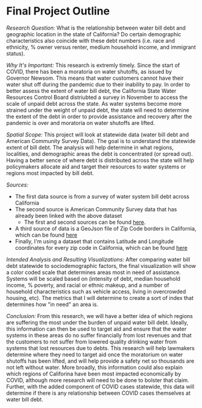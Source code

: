 # Final Project Outline #

_Research Question:_ 
What is the relationship between water bill debt and geographic location in the state of California? 
Do certain demographic characteristics also coincide with these debt numbers (i.e. race and ethnicity, % owner versus renter, 
medium household income, and immigrant status). 

_Why It's Important:_ 
This research is extremly timely. Since the start of COVID, there has been a moratoria on water shutoffs, as issued by Governor Newsom. 
This means that water customers cannot have their water shut off during the pandemic due to their inability to pay. In order to better assess the extent of water 
bill debt, the California State Water Resources Control Board distriubted a survey in November to access the scale of unpaid debt across the state. As water systems 
become more strained under the weight of unpaid debt, the state will need to determine the extent of the debt in order to provide assistance and recovery
after the pandemic is over and moratoria on water shutoffs are lifted. 

_Spatial Scope:_ 
This project will look at statewide data (water bill debt and American Community Survey Data). The goal is to understand the statewide extent of bill debt.
The analysis will help determine in what regions, localities, and demographic areas the debt is concentrated (or spread out). Having a better sence of where debt 
is distributed across the state will help policymakers allocate aid and target their resources to water systems or regions most impacted by bill debt.  


_Sources:_
* The first data source is from a survey of water system bill debt across California
* The second source is American Community Survey data that has already been linked with the above dataset 
    * The first and second sources can be found [here](https://docs.google.com/spreadsheets/d/1BDMh89Eh4BCAB-DpOLeQb518IZX-dTbhFQRlWWTEeSU/edit?usp=sharing). 
* A third source of data is a GeoJson file of Zip Code borders in California, which can be found [here](https://github.com/OpenDataDE/State-zip-code-GeoJSON/blob/master/ca_california_zip_codes_geo.min.json)
* Finally, I'm using a dataset that contains Latitude and Longitude coordinates for every zip code in California, which can be found [here](https://public.opendatasoft.com/explore/dataset/us-zip-code-latitude-and-longitude/table/)

_Intended Analysis and Resulting Visualizations:_
After comparing water bill debt statewide to sociodemographic factors, the final visualization will show a color coded scale that determines
areas most in need of assistance. Systems will be scaled based on (intensity of debt, median household income, % poverty, and racial or ethnic makeup, and a number of household characteristics such as vehicle access, living in overcrowded housing, etc). The metrics that I will determine to create a sort of index that determines how "in need" an area is. 

_Conclusion:_
From this research, we will have a better idea of which regions are suffering the most under the burden of unpaid water bill debt. Ideally, this information 
can then be used to target aid and ensure that the water systems in these areas do no suffer financially from lost revenues and that the customers to not 
suffer from lowered quality drinking water from systems that lost resources due to debts. This research will help lawmakers determine where they need to target aid once the moratorium on water shutoffs has been lifted, and will help provide a safety net so thousands are not left without water. More broadly, this information could also explain which regions of Califorina have been most impacted economically by COVID, although more research will need to be done to bolster that claim. Further, with the added component of COVID cases statewide, this data will determine if there is any relationship between COVID cases themselves at water bill debt. 


